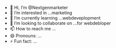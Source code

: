 - 👋 Hi, I’m @Nextgenmarketer
- 👀 I’m interested in ...marketing 
- 🌱 I’m currently learning ...webdeveplopment
- 💞️ I’m looking to collaborate on ...for webdebloper
- 📫 How to reach me ...
- 😄 Pronouns: ...
- ⚡ Fun fact: ...

<!---
Nextgenmarketer/Nextgenmarketer is a ✨ special ✨ repository because its `README.md` (this file) appears on your GitHub profile.
You can click the Preview link to take a look at your changes.
--->
